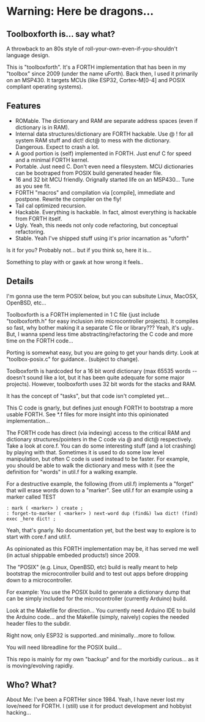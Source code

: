 # Warning: Here be dragons...

## Toolboxforth is... say what?

A throwback to an 80s style of roll-your-own-even-if-you-shouldn't language design.

This is "toolboxforth".  It's a FORTH implementation that has been in my "toolbox"
since 2009 (under the name uForth). Back then, I used it primarily on an MSP430. It targets
MCUs (like ESP32, Cortex-M[0-4] and POSIX compliant operating systems).

## Features

* ROMable. The dictionary and RAM are separate address spaces (even if dictionary is in RAM).
* Internal data structures/dictionary are FORTH hackable. Use @ ! for all system RAM stuff and dict! dict@ to mess with the dictionary. Dangerous. Expect to crash a lot.
* A good portion is (self) implemented in FORTH. Just enuf C for speed and a minimal FORTH kernel.
* Portable. Just need C. Don't even need a filesystem. MCU dictionaries can be bootraped from POSIX build generated header file.
* 16 and 32 bit MCU friendly. Orignally started life on an MSP430... Tune as you see fit.
* FORTH "macros" and compilation via [compile], immediate and postpone. Rewrite the compiler on the fly!
* Tail cal optimized recursion.
* Hackable. Everything is hackable. In fact, almost everything is hackable from FORTH itself.
* Ugly. Yeah, this needs not only code refactoring, but conceptual refactoring.
* Stable. Yeah I've shipped stuff using it's prior incarnation as "uforth"

Is it for you? Probably not... but if you think so, here it is...

Something to play with or gawk at how wrong it feels..

## Details

I'm gonna use the term POSIX below, but you can subsitute Linux, MacOSX, OpenBSD, etc...

Toolboxforth is a FORTH implemented in 1 C file (just include "toolboxforth.h" for
easy inclusion into microcontroller projects).
It compiles so fast, why bother making it a separate C file or library???
Yeah, it's ugly.. But, I wanna spend less time abstracting/refactoring the C code and
more time on the FORTH code...

Porting is somewhat easy, but you are going to get your hands dirty. Look at
"toolbox-posix.c" for guidance.. (subject to change).

Toolboxforth is hardcoded for a 16 bit word dictionary 
(max 65535 words -- doesn't sound like a lot, but it has been quite adequate for some major
projects). However, toolboxforth uses 32 bit words for the stacks and RAM.

It has the concept of "tasks", but that code isn't completed yet...

This C code is gnarly, but defines just enough FORTH to bootstrap a more usable FORTH.
See *.f files for more insight into this opinionated implementation...

The FORTH code has direct (via indexing) access to the critical RAM and dictionary
structures/pointers in the C code via @ and dict@ respectively. Take a look at core.f.
You can do some interesting stuff (and a lot crashing) by playing with that. Sometimes
it is used to do some low level manipulation, but often C code is used instead to
be faster.
For example, you should be able to walk the dictionary and mess with it (see the definition
for "words" in util.f for a walking example.

For a destructive example, the following (from util.f) implements a "forget" that will
erase words down to a "marker".  See util.f for an example using a marker called TEST

```
: mark ( <marker> ) create ;
: forget-to-marker ( <marker> ) next-word dup (find&) lwa dict! (find) exec _here dict! ;
```

Yeah, that's gnarly. No documentation yet, but the best way to explore is to start
with core.f and util.f.

As opinionated as this FORTH implementation may be, it has served me well (in actual
shippable embeded products!) since 2009.

The "POSIX" (e.g. Linux, OpenBSD, etc) build is really meant to help bootstrap the
microcontroller build and to test out apps before dropping down to a microcontroller.

For example: You use the POSIX build to generate a dictionary dump that can be
simply included for the microcontroller (currently Arduino) build.

Look at the Makefile for direction... You currently need Arduino IDE to build the
Arduino code... and the Makefile (simply, naively) copies the needed header files
to the subdir.

Right now, only ESP32 is supported..and minimally...more to follow.

You will need libreadline for the POSIX build...

This repo is mainly for my own "backup" and for the morbidly curious...
as it is moving/evolving rapidly.

## Who? What?

About Me:  I've been a  FORTHer since 1984.  Yeah, I have never lost my love/need for FORTH.
I (still) use it for product development and hobbyist hacking...



 

